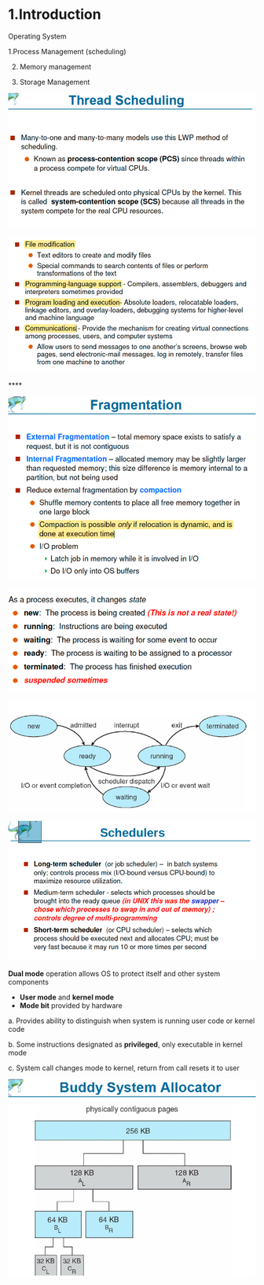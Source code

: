 # 1.Introduction

Operating System 

1.Process Management \(scheduling\) 

2. Memory management

3. Storage Management

![Performance of Various Level of Storages](../.gitbook/assets/image%20%2850%29.png)

![Storage and Device Hierarchy ](../.gitbook/assets/image%20%28118%29.png)

\*\*\*\*

![How modern computer works](../.gitbook/assets/image%20%28127%29.png)

![A dual core design](../.gitbook/assets/image%20%2875%29.png)

![Difference between Multi-processing vs Multi-programming](../.gitbook/assets/image%20%28129%29.png)

![Memory Layout of Multi-programmed System](../.gitbook/assets/image%20%2856%29.png)

**Dual mode** operation allows OS to protect itself and other system components

* **User mode** and **kernel mode** 
* **Mode bit** provided by hardware

a. Provides ability to distinguish when system is running user code or kernel code

b. Some instructions designated as **privileged**, only executable in kernel mode

c. System call changes mode to kernel, return from call resets it to user

![](../.gitbook/assets/image%20%28116%29.png)

